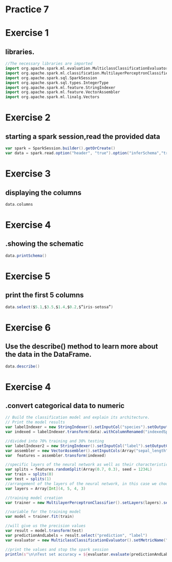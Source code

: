 # Practice 7

# Exercise 1
## libraries.
```scala
//The necessary libraries are imported
import org.apache.spark.ml.evaluation.MulticlassClassificationEvaluator
import org.apache.spark.ml.classification.MultilayerPerceptronClassifier
import org.apache.spark.sql.SparkSession
import org.apache.spark.sql.types.IntegerType
import org.apache.spark.ml.feature.StringIndexer 
import org.apache.spark.ml.feature.VectorAssembler
import org.apache.spark.ml.linalg.Vectors
```

# Exercise 2
## starting a spark session,read the provided data
```scala
var spark = SparkSession.builder().getOrCreate()
var data = spark.read.option("header", "true").option("inferSchema","true")csv("G:/DATOS_MASIVOS/Iris.csv")
```

# Exercise 3
## displaying the columns
```scala
data.columns
```

# Exercise 4
## .showing the schematic
```scala
data.printSchema()
```

# Exercise 5
## print the first 5 columns
```scala
data.select($5.1,$3.5,$1.4,$0.2,$”iris-setosa”)
```


# Exercise 6
## Use the describe() method to learn more about the data in the DataFrame.
```scala
data.describe()
```


# Exercise 4
## .convert categorical data to numeric

```scala
// Build the classification model and explain its architecture.
// Print the model results
var labelIndexer = new StringIndexer().setInputCol("species").setOutputCol("indexedSpecies").fit(data)
var indexed = labelIndexer.transform(data).withColumnRenamed("indexedSpecies", "label") 

//divided into 70% training and 30% testing
var labelIndexer2 = new StringIndexer().setInputCol("label").setOutputCol("indexedSpecies").fit(indexed)
var assembler = new VectorAssembler().setInputCols(Array("sepal_length","sepal_width","petal_length","petal_width")).setOutputCol("features")
var  features = assembler.transform(indexed)

//specific layers of the neural network as well as their characteristics
var splits = features.randomSplit(Array(0.7, 0.3), seed = 1234L)
var train = splits(0)
var test = splits(1)
//arrangement of the layers of the neural network, in this case we choose certain values ​​from the same arrangement of the already mentioned layer
var layers = Array[Int](4, 5, 4, 3)

//training model creation
var trainer = new MultilayerPerceptronClassifier().setLayers(layers).setBlockSize(128).setSeed(1234L).setMaxIter(100)

//variable for the training model
var model = trainer.fit(train)

//will give us the precision values
var result = model.transform(test)
var predictionAndLabels = result.select("prediction", "label")
var evaluator = new MulticlassClassificationEvaluator().setMetricName("accuracy")

//print the values ​​and stop the spark session
println(s"\n\nTest set accuracy = ${evaluator.evaluate(predictionAndLabels)}")

```


